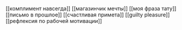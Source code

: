 [[комплимент навсегда]]
[[магазинчик мечты]]
[[моя фраза тату]]
[[письмо в прошлое]]
[[счастливая примета]]
[[guilty pleasure]]
[[рефлексия по рабочей мотивации]]